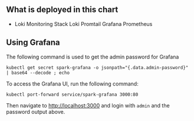 <!-- TODO: Add info on how to deploy this chart via Helm in a local development environment -->

## What is deployed in this chart ##

* Loki Monitoring Stack
    Loki
    Promtail
    Grafana
    Prometheus


## Using Grafana
The following command is used to get the admin password for Grafana
```
kubectl get secret spark-grafana -o jsonpath="{.data.admin-password}" | base64 --decode ; echo
```

To access the Grafana UI, run the following command:
```
kubectl port-forward service/spark-grafana 3000:80
```

Then navigate to [http://localhost:3000](http://localhost:3000) and login with `admin` and the password output above.